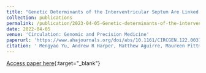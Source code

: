 ```yaml
---
title: "Genetic Determinants of the Interventricular Septum Are Linked to Ventricular Septal Defects and Hypertrophic Cardiomyopathy"
collection: publications
permalink: /publication/2023-04-05-Genetic-determinants-of-the-interventricular-septum-are-linked-to-ventricular-septal-defects-and-hypertrophic-cardiomyopathy
date: 2022-04-05
venue: 'Circulation: Genomic and Precision Medicine'
paperurl: 'https://www.ahajournals.org/doi/abs/10.1161/CIRCGEN.122.003708'
citation: ' Mengyao Yu, Andrew R Harper, Matthew Aguirre, Maureen Pittman, Catherine Tcheandjieu, Dulguun Amgalan, Christopher Grace, Anuj Goel, Martin Farrall, Ke Xiao, Jesse Engreitz, Katherine S Pollard, Hugh Watkins, James R Priest, &quot;Genetic Determinants of the Interventricular Septum Are Linked to Ventricular Septal Defects and Hypertrophic Cardiomyopathy&quot; Circulation: Genomic and Precision Medicine, 2023.'
---
```

[Access paper here](https://www.ahajournals.org/doi/abs/10.1161/CIRCGEN.122.003708){:target="_blank"}
